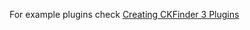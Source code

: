 For example plugins
check [Creating CKFinder 3 Plugins](https://ckeditor.com/docs/ckfinder/ckfinder3/#!/guide/dev_plugins)
